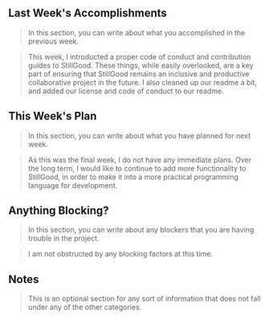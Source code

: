 ## Last Week's Accomplishments

> In this section, you can write about what you accomplished in the previous week.

> This week, I introducted a proper code of conduct and contribution guides to StillGood.
> These things, while easily overlooked, are a key part of ensuring that StillGood remains
> an inclusive and productive collaborative project in the future. I also cleaned up our 
> readme a bit, and added our license and code of conduct to our readme.

## This Week's Plan

> In this section, you can write about what you have planned for next week.

> As this was the final week, I do not have any immediate plans. Over the long term, I would 
> like to continue to add more functionality to StillGood, in order to make it into a more 
> practical programming language for development.

## Anything Blocking?

> In this section, you can write about any blockers that you are having trouble in the project.

> I am not obstructed by any blocking factors at this time.

## Notes

> This is an optional section for any sort of information that does not fall under any of the other categories.
